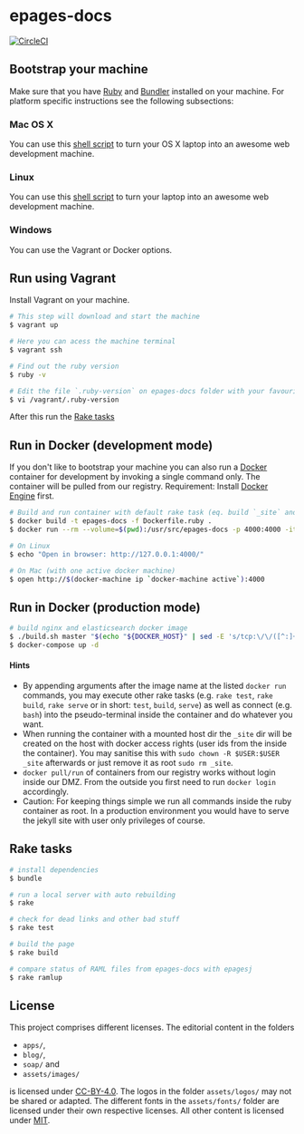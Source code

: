 # epages-docs

[![CircleCI](https://circleci.com/gh/ePages-de/epages-docs.svg?style=svg)](https://circleci.com/gh/ePages-de/epages-docs)

## Bootstrap your machine

Make sure that you have [Ruby][ruby] and [Bundler][bundler] installed on your machine.
For platform specific instructions see the following subsections:

### Mac OS X

You can use this [shell script][bootstrap-macosx] to turn your OS X laptop into an awesome web development machine.

### Linux

You can use this [shell script][bootstrap-linux] to turn your laptop into an awesome web development machine.

### Windows

You can use the Vagrant or Docker options.

## Run using Vagrant

Install Vagrant on your machine.

~~~ bash
# This step will download and start the machine
$ vagrant up

# Here you can acess the machine terminal
$ vagrant ssh

# Find out the ruby version
$ ruby -v

# Edit the file `.ruby-version` on epages-docs folder with your favourite editor and update with your version
$ vi /vagrant/.ruby-version
~~~

After this run the [Rake tasks](#rake-tasks)

## Run in Docker (development mode)

If you don't like to bootstrap your machine you can also run a [Docker][docker] container for development by invoking a single command only.
The container will be pulled from our registry.
Requirement: Install [Docker Engine][docker-engine] first.

~~~ bash
# Build and run container with default rake task (eq. build `_site` and serve via jekyll)
$ docker build -t epages-docs -f Dockerfile.ruby .
$ docker run --rm --volume=$(pwd):/usr/src/epages-docs -p 4000:4000 -it epages-docs dev

# On Linux
$ echo "Open in browser: http://127.0.0.1:4000/"

# On Mac (with one active docker machine)
$ open http://$(docker-machine ip `docker-machine active`):4000
~~~

## Run in Docker (production mode)

~~~ bash
# build nginx and elasticsearch docker image
$ ./build.sh master "$(echo "${DOCKER_HOST}" | sed -E 's/tcp:\/\/([^:]+):([0-9]+)/\1/'):9200"
$ docker-compose up -d
~~~

#### Hints

* By appending arguments after the image name at the listed `docker run` commands, you may execute other rake tasks (e.g. `rake test`, `rake build`, `rake serve` or in short: `test`, `build`, `serve`) as well as connect (e.g. `bash`) into the pseudo-terminal inside the container and do whatever you want.
* When running the container with a mounted host dir the `_site` dir will be created on the host with docker access rights (user ids from the inside the container).
You may sanitise this with `sudo chown -R $USER:$USER _site` afterwards or just remove it as root `sudo rm _site`.
* `docker pull/run` of containers from our registry works without login inside our DMZ.
From the outside you first need to run `docker login` accordingly.
* Caution: For keeping things simple we run all commands inside the ruby container as root.
In a production environment you would have to serve the jekyll site with user only privileges of course.

## Rake tasks

~~~ bash
# install dependencies
$ bundle

# run a local server with auto rebuilding
$ rake

# check for dead links and other bad stuff
$ rake test

# build the page
$ rake build

# compare status of RAML files from epages-docs with epagesj
$ rake ramlup
~~~

## License

This project comprises different licenses.
The editorial content in the folders

* `apps/`,
* `blog/`,
* `soap/` and
* `assets/images/`

is licensed under [CC-BY-4.0][license-cc-by-40].
The logos in the folder `assets/logos/` may not be shared or adapted.
The different fonts in the `assets/fonts/` folder are licensed under their own respective licenses.
All other content is licensed under [MIT][license-mit].

[epagesdocs]: http://developer.epages.com/
[ruby]: https://www.ruby-lang.org/
[bundler]: http://bundler.io/

[bootstrap-macosx]: https://github.com/thoughtbot/laptop
[bootstrap-linux]: https://github.com/thoughtbot/laptop/blob/3897ad81ee241cbff4501e779c8cde50de79e142/linux

[vagrant]: https://www.vagrantup.com/
[virtualbox]: https://www.virtualbox.org/

[docker]: https://www.docker.com/
[docker-engine]: https://docs.docker.com/engine/installation/

[license-cc-by-40]: http://creativecommons.org/licenses/by/4.0/
[license-mit]: http://opensource.org/licenses/MIT
